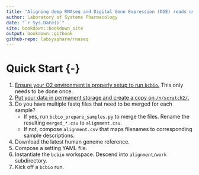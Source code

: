 ```yaml
---
title: "Aligning deep RNAseq and Digital Gene Expression (DGE) reads using bcbio"
author: Laboratory of Systems Pharmacology
date: "`r Sys.Date()`"
site: bookdown::bookdown_site
output: bookdown::gitbook
github-repo: labsyspharm/rnaseq
---
```


# Quick Start {-}

1. [Ensure your O2 environment is properly setup to run `bcbio`.](#prereqs) This only needs to be done once.
2. [Put your data in permanent storage and create a copy on `/n/scratch2/`.](#data)
3. Do you have multiple fastq files that need to be merged for each sample?
    - If yes, run `bcbio_prepare_samples.py` to merge the files. Rename the resulting `merged_*.csv` to `alignment.csv`.
	- If not, compose `alignment.csv` that maps filenames to corresponding sample descriptions.
4. Download the latest human genome reference.
5. Compose a setting YAML file.
6. Instantiate the `bcbio` workspace. Descend into `alignment/work` subdirectory.
7. Kick off a `bcbio` run.
